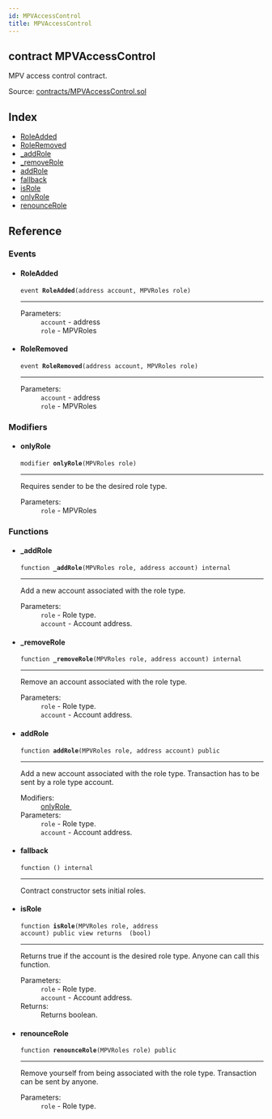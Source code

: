 ```yaml
---
id: MPVAccessControl
title: MPVAccessControl
---
```


<div class="contract-doc"><div class="contract"><h2 class="contract-header"><span class="contract-kind">contract</span> MPVAccessControl</h2><p class="description">MPV access control contract.</p><div class="source">Source: <a href="https://github.com/levelkdev/master-property-value-token/blob/v0.1.0/contracts/MPVAccessControl.sol" target="_blank">contracts/MPVAccessControl.sol</a></div></div><div class="index"><h2>Index</h2><ul><li><a href="MPVAccessControl.html#RoleAdded">RoleAdded</a></li><li><a href="MPVAccessControl.html#RoleRemoved">RoleRemoved</a></li><li><a href="MPVAccessControl.html#_addRole">_addRole</a></li><li><a href="MPVAccessControl.html#_removeRole">_removeRole</a></li><li><a href="MPVAccessControl.html#addRole">addRole</a></li><li><a href="MPVAccessControl.html#">fallback</a></li><li><a href="MPVAccessControl.html#isRole">isRole</a></li><li><a href="MPVAccessControl.html#onlyRole">onlyRole</a></li><li><a href="MPVAccessControl.html#renounceRole">renounceRole</a></li></ul></div><div class="reference"><h2>Reference</h2><div class="events"><h3>Events</h3><ul><li><div class="item event"><span id="RoleAdded" class="anchor-marker"></span><h4 class="name">RoleAdded</h4><div class="body"><code class="signature">event <strong>RoleAdded</strong><span>(address account, MPVRoles role) </span></code><hr/><dl><dt><span class="label-parameters">Parameters:</span></dt><dd><div><code>account</code> - address</div><div><code>role</code> - MPVRoles</div></dd></dl></div></div></li><li><div class="item event"><span id="RoleRemoved" class="anchor-marker"></span><h4 class="name">RoleRemoved</h4><div class="body"><code class="signature">event <strong>RoleRemoved</strong><span>(address account, MPVRoles role) </span></code><hr/><dl><dt><span class="label-parameters">Parameters:</span></dt><dd><div><code>account</code> - address</div><div><code>role</code> - MPVRoles</div></dd></dl></div></div></li></ul></div><div class="modifiers"><h3>Modifiers</h3><ul><li><div class="item modifier"><span id="onlyRole" class="anchor-marker"></span><h4 class="name">onlyRole</h4><div class="body"><code class="signature">modifier <strong>onlyRole</strong><span>(MPVRoles role) </span></code><hr/><div class="description"><p>Requires sender to be the desired role type.</p></div><dl><dt><span class="label-parameters">Parameters:</span></dt><dd><div><code>role</code> - MPVRoles</div></dd></dl></div></div></li></ul></div><div class="functions"><h3>Functions</h3><ul><li><div class="item function"><span id="_addRole" class="anchor-marker"></span><h4 class="name">_addRole</h4><div class="body"><code class="signature">function <strong>_addRole</strong><span>(MPVRoles role, address account) </span><span>internal </span></code><hr/><div class="description"><p>Add a new account associated with the role type.</p></div><dl><dt><span class="label-parameters">Parameters:</span></dt><dd><div><code>role</code> - Role type.</div><div><code>account</code> - Account address.</div></dd></dl></div></div></li><li><div class="item function"><span id="_removeRole" class="anchor-marker"></span><h4 class="name">_removeRole</h4><div class="body"><code class="signature">function <strong>_removeRole</strong><span>(MPVRoles role, address account) </span><span>internal </span></code><hr/><div class="description"><p>Remove an account associated with the role type.</p></div><dl><dt><span class="label-parameters">Parameters:</span></dt><dd><div><code>role</code> - Role type.</div><div><code>account</code> - Account address.</div></dd></dl></div></div></li><li><div class="item function"><span id="addRole" class="anchor-marker"></span><h4 class="name">addRole</h4><div class="body"><code class="signature">function <strong>addRole</strong><span>(MPVRoles role, address account) </span><span>public </span></code><hr/><div class="description"><p>Add a new account associated with the role type. Transaction has to be sent by a role type account.</p></div><dl><dt><span class="label-modifiers">Modifiers:</span></dt><dd><a href="MPVAccessControl.html#onlyRole">onlyRole </a></dd><dt><span class="label-parameters">Parameters:</span></dt><dd><div><code>role</code> - Role type.</div><div><code>account</code> - Account address.</div></dd></dl></div></div></li><li><div class="item function"><span id="fallback" class="anchor-marker"></span><h4 class="name">fallback</h4><div class="body"><code class="signature">function <strong></strong><span>() </span><span>internal </span></code><hr/><div class="description"><p>Contract constructor sets initial roles.</p></div></div></div></li><li><div class="item function"><span id="isRole" class="anchor-marker"></span><h4 class="name">isRole</h4><div class="body"><code class="signature">function <strong>isRole</strong><span>(MPVRoles role, address account) </span><span>public </span><span>view </span><span>returns  (bool) </span></code><hr/><div class="description"><p>Returns true if the account is the desired role type. Anyone can call this function.</p></div><dl><dt><span class="label-parameters">Parameters:</span></dt><dd><div><code>role</code> - Role type.</div><div><code>account</code> - Account address.</div></dd><dt><span class="label-return">Returns:</span></dt><dd>Returns boolean.</dd></dl></div></div></li><li><div class="item function"><span id="renounceRole" class="anchor-marker"></span><h4 class="name">renounceRole</h4><div class="body"><code class="signature">function <strong>renounceRole</strong><span>(MPVRoles role) </span><span>public </span></code><hr/><div class="description"><p>Remove yourself from being associated with the role type. Transaction can be sent by anyone.</p></div><dl><dt><span class="label-parameters">Parameters:</span></dt><dd><div><code>role</code> - Role type.</div></dd></dl></div></div></li></ul></div></div></div>
